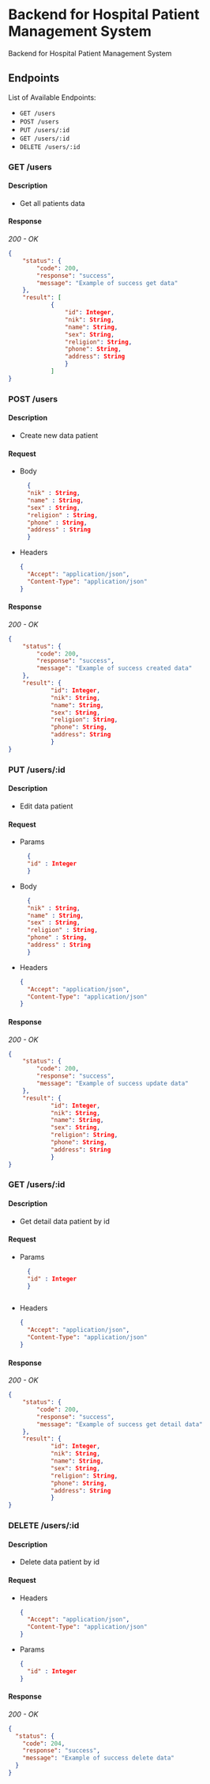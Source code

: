 
# Backend for Hospital Patient Management System

Backend for Hospital Patient Management System

## Endpoints

List of Available Endpoints:

- `GET /users`
- `POST /users`
- `PUT /users/:id`
- `GET /users/:id`
- `DELETE /users/:id`

### GET /users

#### Description

- Get all patients data

#### Response

_200 - OK_

```json
{
    "status": {
        "code": 200,
        "response": "success",
        "message": "Example of success get data"
    },
    "result": [
            {
                "id": Integer,
                "nik": String,
                "name": String,
                "sex": String,
                "religion": String,
                "phone": String,
                "address": String
                }
            ]
}

```

### POST /users

#### Description

- Create new data patient

#### Request

- Body

  ```json
    {
    "nik" : String,
    "name" : String,
    "sex" : String,
    "religion" : String,
    "phone" : String,
    "address" : String
    }
  ```

- Headers

  ```json
  {
    "Accept": "application/json",
    "Content-Type": "application/json"
  }
  ```

#### Response

_200 - OK_

```json
{
    "status": {
        "code": 200,
        "response": "success",
        "message": "Example of success created data"
    },
    "result": {
            "id": Integer,
            "nik": String,
            "name": String,
            "sex": String,
            "religion": String,
            "phone": String,
            "address": String
            }
}
```

### PUT /users/:id

#### Description

- Edit data patient

#### Request

- Params

  ```json
    {
    "id" : Integer
    }
  ```

- Body

  ```json
    {
    "nik" : String,
    "name" : String,
    "sex" : String,
    "religion" : String,
    "phone" : String,
    "address" : String
    }
  ```

- Headers

  ```json
  {
    "Accept": "application/json",
    "Content-Type": "application/json"
  }
  ```

#### Response

_200 - OK_

```json
{
    "status": {
        "code": 200,
        "response": "success",
        "message": "Example of success update data"
    },
    "result": {
            "id": Integer,
            "nik": String,
            "name": String,
            "sex": String,
            "religion": String,
            "phone": String,
            "address": String
            }
}
```

### GET /users/:id

#### Description

- Get detail data patient by id

#### Request

- Params

  ```json
    {
    "id" : Integer
    }
  ```

  ```

  ```

- Headers

  ```json
  {
    "Accept": "application/json",
    "Content-Type": "application/json"
  }
  ```

#### Response

_200 - OK_

```json
{
    "status": {
        "code": 200,
        "response": "success",
        "message": "Example of success get detail data"
    },
    "result": {
            "id": Integer,
            "nik": String,
            "name": String,
            "sex": String,
            "religion": String,
            "phone": String,
            "address": String
            }
}
```

### DELETE /users/:id

#### Description

- Delete data patient by id

#### Request

- Headers
  ```json
  {
    "Accept": "application/json",
    "Content-Type": "application/json"
  }
  ```
- Params
  ```json
  {
    "id" : Integer
  }
  ```

#### Response

_200 - OK_

```json
{
  "status": {
    "code": 204,
    "response": "success",
    "message": "Example of success delete data"
  }
}
```
